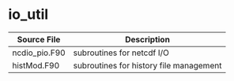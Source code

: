 # io_util

|Source File        | Description |
|------|----|
|  ncdio_pio.F90|subroutines for netcdf I/O|
|  histMod.F90|subroutines for history file management|
